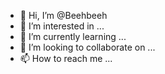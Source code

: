 - 👋 Hi, I’m @Beehbeeh
- 👀 I’m interested in ...
- 🌱 I’m currently learning ...
- 💞️ I’m looking to collaborate on ...
- 📫 How to reach me ...

<!---
Beehbeeh/Beehbeeh is a ✨ special ✨ repository because its `README.md` (this file) appears on your GitHub profile.
You can click the Preview link to take a look at your changes.
--->
